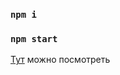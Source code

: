 ### `npm i`

### `npm start`

<p><a href="https://ilya1995.github.io/university/">Тут</a> можно посмотреть</p>

